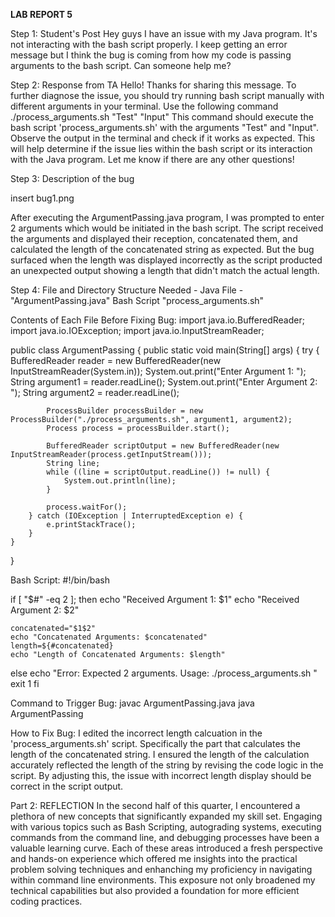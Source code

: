 **LAB REPORT 5**

Step 1: Student's Post
Hey guys I have an issue with my Java program. It's not interacting
with the bash script properly. I keep getting an error message but 
I think the bug is coming from how my code is passing arguments 
to the bash script. Can someone help me?


Step 2: Response from TA
Hello! Thanks for sharing this message. To further diagnose the
issue, you should try running bash script manually with different
arguments in your terminal. Use the following command 
./process_arguments.sh "Test" "Input"
This command should execute the bash script 'process_arguments.sh'
with the arguments "Test" and "Input". Observe the output in the 
terminal and check if it works as expected. This will help determine
if the issue lies within the bash script or its interaction with the 
Java program. Let me know if there are any other questions!


Step 3: Description of the bug

insert bug1.png

After executing the ArgumentPassing.java program, I was prompted
to enter 2 arguments which would be initiated in the bash script.
The script received the arguments and displayed their reception, 
concatenated them, and calculated the length of the concatenated
string as expected. But the bug surfaced when the length was 
displayed incorrectly as the script producted an unexpected output
showing a length that didn't match the actual length.


Step 4: 
File and Directory Structure Needed -
Java File - "ArgumentPassing.java"
Bash Script "process_arguments.sh"

Contents of Each File Before Fixing Bug: 
import java.io.BufferedReader;
import java.io.IOException;
import java.io.InputStreamReader;

public class ArgumentPassing {
    public static void main(String[] args) {
        try {
            BufferedReader reader = new BufferedReader(new InputStreamReader(System.in));
            System.out.print("Enter Argument 1: ");
            String argument1 = reader.readLine();
            System.out.print("Enter Argument 2: ");
            String argument2 = reader.readLine();

            ProcessBuilder processBuilder = new ProcessBuilder("./process_arguments.sh", argument1, argument2);
            Process process = processBuilder.start();

            BufferedReader scriptOutput = new BufferedReader(new InputStreamReader(process.getInputStream()));
            String line;
            while ((line = scriptOutput.readLine()) != null) {
                System.out.println(line);
            }

            process.waitFor();
        } catch (IOException | InterruptedException e) {
            e.printStackTrace();
        }
    }
}
 
Bash Script: 
#!/bin/bash

if [ "$#" -eq 2 ]; then
    echo "Received Argument 1: $1"
    echo "Received Argument 2: $2"

    concatenated="$1$2"
    echo "Concatenated Arguments: $concatenated"
    length=${#concatenated}
    echo "Length of Concatenated Arguments: $length"

else
    echo "Error: Expected 2 arguments. Usage: ./process_arguments.sh <arg1> <arg2>"
    exit 1
fi


Command to Trigger Bug: 
javac ArgumentPassing.java
java ArgumentPassing

How to Fix Bug:
I edited the incorrect length calcuation in the 'process_arguments.sh'
script. Specifically the part that calculates the length of the 
concatenated string. I ensured the length of the calculation
accurately reflected the length of the string by revising
the code logic in the script. By adjusting this, the issue with 
incorrect length display should be correct in the script output.


Part 2: REFLECTION
In the second half of this quarter, I encountered a plethora of new concepts
that significantly expanded my skill set. Engaging with various topics such as
Bash Scripting, autograding systems, executing commands from the command line,
and debugging processes have been a valuable learning curve. Each of these 
areas introduced a fresh perspective and hands-on experience which offered me
insights into the practical problem solving techniques and enhanching my 
proficiency in navigating within command line environments. This exposure not 
only broadened my technical capabilities but also provided a foundation for 
more efficient coding practices.

